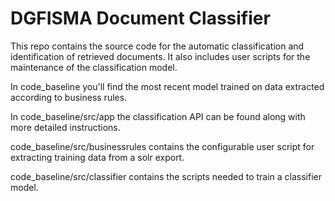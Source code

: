 # DGFISMA Document Classifier

This repo contains the source code for the automatic classification and identification of retrieved documents.
It also includes user scripts for the maintenance of the classification model.

In code_baseline you'll find the most recent model trained on data extracted according to business rules.

In code_baseline/src/app the classification API can be found along with more detailed instructions.

code_baseline/src/businessrules contains the configurable user script for extracting training data from a solr export.

code_baseline/src/classifier contains the scripts needed to train a classifier model.
